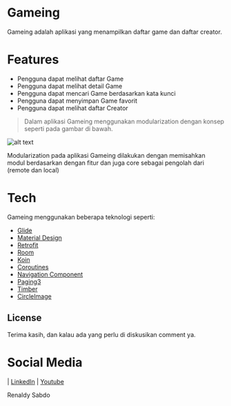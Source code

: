 # Gameing

Gameing adalah aplikasi yang menampilkan daftar game dan daftar creator.

# Features
  - Pengguna dapat melihat daftar Game
  - Pengguna dapat melihat detail Game
  - Pengguna dapat mencari Game berdasarkan kata kunci
  - Pengguna dapat menyimpan Game favorit
  - Pengguna dapat melihat daftar Creator

> Dalam aplikasi Gameing menggunakan modularization dengan konsep seperti pada gambar di bawah.

![alt text](https://i.ibb.co/yYYSwJL/Untitled-Diagram.png)

Modularization pada aplikasi Gameing dilakukan dengan memisahkan modul berdasarkan dengan fitur dan juga core sebagai pengolah dari (remote dan local)

# Tech
Gameing menggunakan beberapa teknologi seperti:

* [Glide](https://github.com/bumptech/glide) 
* [Material Design]()
* [Retrofit](https://square.github.io/retrofit/)
* [Room](https://developer.android.com/jetpack/androidx/releases/room)
* [Koin](https://github.com/InsertKoinIO/koin)
* [Coroutines](https://github.com/Kotlin/kotlinx.coroutines)
* [Navigation Component](https://developer.android.com/jetpack/androidx/releases/navigation)
* [Paging3](https://developer.android.com/topic/libraries/architecture/paging/v3-overview)
* [Timber](https://github.com/JakeWharton/timber)
* [CircleImage](https://github.com/hdodenhof/CircleImageView)


License
----
Terima kasih, dan kalau ada yang perlu di diskusikan comment ya.
# Social Media
| [LinkedIn](https://www.linkedin.com/in/renalsa18/) | [Youtube](https://www.youtube.com/channel/UCU9kq_235U9rEYT6v6DE_tQ?view_as=subscriber)

Renaldy Sabdo
